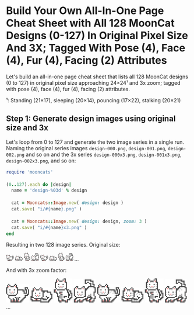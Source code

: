 # Build Your Own All-In-One Page Cheat Sheet with All 128 MoonCat Designs (0-127) In Original Pixel Size And 3X; Tagged With Pose (4), Face (4), Fur (4), Facing (2) Attributes


Let's build an all-in-one page cheat sheet
that lists all 128 MoonCat designs (0 to 127) in original pixel size
approaching 24×24¹ and 3x zoom;
tagged with pose (4), face (4), fur (4), facing (2) attributes.

¹: Standing (21×17), sleeping (20×14), pouncing (17×22), stalking (20×21)



## Step 1:  Generate design images using original size and 3x

Let's loop from 0 to 127 and generate the two image series in a single run. Naming the original series images `design-000.png`,
`design-001.png`, `design-002.png` and so on
and the 3x series `design-000x3.png`,
`design-001x3.png`, `design-002x3.png`, and so on:


``` ruby
require 'mooncats'

(0..127).each do |design|
  name = 'design-%03d' % design

  cat = Mooncats::Image.new( design: design )
  cat.save( "i/#{name}.png" )

  cat = Mooncats::Image.new( design: design, zoom: 3 )
  cat.save( "i/#{name}x3.png" )
end
```

Resulting in two 128 image series.
Original size:

![](i/design-000.png)
![](i/design-001.png)
![](i/design-002.png)
![](i/design-003.png)
![](i/design-004.png)
![](i/design-005.png)
![](i/design-006.png)
![](i/design-007.png)
...

And with 3x zoom factor:

![](i/design-000x3.png)
![](i/design-001x3.png)
![](i/design-002x3.png)
![](i/design-003x3.png)
![](i/design-004x3.png)
![](i/design-005x3.png)
![](i/design-006x3.png)
![](i/design-007x3.png)
...